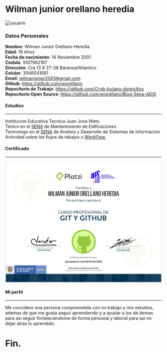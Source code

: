 # Wilman junior orellano heredia
![usuario](https://cdn2.iconfinder.com/data/icons/ios-7-icons/50/user_male2-512.png)

### Datos Personales
**Nombre**: Wilman Junior Orellano Heredia <br>
**Edad**: 18 Años <br>
**Fecha de nacimiento**: 14 Noviembre 2001 <br>
**Cedula**: 1007962187 <br>
**Direccion**: Cra 13 # 27-38 Baranoa/Atlantico <br>
**Celular**: 3046041681 <br>
**Email**: wilmanjunior2001@gmail.com <br>
**Github**: https://github.com/wjorellano <br>
**Repocitorio de Trabajo**: https://github.com/Cryb-by/app-domicilios <br>
**Repocitorio Open Source**: https://github.com/wjorellano/Blog-Sena-ADSI

#### Estudios
---
Institucion Educativa Tecnica Juan Jose Nieto <br>
Tenico en el [SENA] de Mantenimiento de Edificaciones <br>
Tectnologo en el [SENA] de Analisis y Desarrollo de Sistemas de Informacion <br>
Actividad sobre los flujos de tabajos o [WorkFlow.](wilmanwf.md)
#### Certificado
---
![certificado](https://github.com/wjorellano/certificado/blob/master/certificado%20de%20git%20y%20github.PNG?raw=true)

#### Mi perfil
---
Me concidero una persona comprometida con mi trabajo y mis estudios, ademas de que me gusta seguir aprendiendo y a ayudar a los de demas para asi seguir fortaleciendome de forma personal y laboral para asi no dejar atras lo aprendido.

[SENA]:http://www.sena.edu.co/es-co/Paginas/default.aspx

# Fin.
